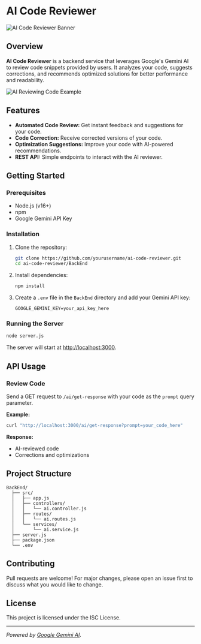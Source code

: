 # AI Code Reviewer

![AI Code Reviewer Banner](https://raw.githubusercontent.com/yourusername/yourrepo/main/assets/banner.png)

## Overview

**AI Code Reviewer** is a backend service that leverages Google's Gemini AI to review code snippets provided by users. It analyzes your code, suggests corrections, and recommends optimized solutions for better performance and readability.

![AI Reviewing Code Example](https://raw.githubusercontent.com/yourusername/yourrepo/main/assets/review_example.png)

## Features

- **Automated Code Review:** Get instant feedback and suggestions for your code.
- **Code Correction:** Receive corrected versions of your code.
- **Optimization Suggestions:** Improve your code with AI-powered recommendations.
- **REST API:** Simple endpoints to interact with the AI reviewer.

## Getting Started

### Prerequisites

- Node.js (v16+)
- npm
- Google Gemini API Key

### Installation

1. Clone the repository:
    ```sh
    git clone https://github.com/yourusername/ai-code-reviewer.git
    cd ai-code-reviewer/BackEnd
    ```

2. Install dependencies:
    ```sh
    npm install
    ```

3. Create a `.env` file in the `BackEnd` directory and add your Gemini API key:
    ```
    GOOGLE_GEMINI_KEY=your_api_key_here
    ```

### Running the Server

```sh
node server.js
```

The server will start at [http://localhost:3000](http://localhost:3000).

## API Usage

### Review Code

Send a GET request to `/ai/get-response` with your code as the `prompt` query parameter.

**Example:**

```sh
curl "http://localhost:3000/ai/get-response?prompt=your_code_here"
```

**Response:**
- AI-reviewed code
- Corrections and optimizations

## Project Structure

```
BackEnd/
  ├── src/
  │   ├── app.js
  │   ├── controllers/
  │   │   └── ai.controller.js
  │   ├── routes/
  │   │   └── ai.routes.js
  │   └── services/
  │       └── ai.service.js
  ├── server.js
  ├── package.json
  └── .env
```

## Contributing

Pull requests are welcome! For major changes, please open an issue first to discuss what you would like to change. 

## License

This project is licensed under the ISC License.

---

*Powered by [Google Gemini AI](https://ai.google.com/).*
